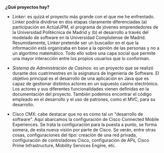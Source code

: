 **¿Qué proyectos hay?**

- *Linker*: es quizá el proyecto más grande con el que me he enfrentado. Linker podría dividirse en dos etapas claramente diferenciadas (a) participación en ActúaUPM, el programa de jóvenes emprendedores de la Universidad Politécnica de Madrid y (b) el desarrollo a través del modelado de software en la Universidad Complutense de Madrid. Resumidamente, Linker pretende ser un buscador en el que la información está organizaba en base a la opinión de las personas y no a un algoritmo matemático. Todo ello sobre una capa social que permite una mayor interacción entre los propios usuarios que lo conforman.

- *Sistema de Administración de Casinos*: es un proyecto que se realizó durante dos cuatrimestres en la asignatura de Ingeniería de Software. El objetivo principal es el desarrollo de una aplicación en Java que es capaz de gestionar distintos actores en un supuesto casino electrónico. Los actores y sus diferentes funcionalidades vienen definidas en la documentación del proyecto. También podemos encontrar el código empleado en el desarrollo y el uso de patrones, como el MVC, para su desarrollo.

- Cisco CMX: cabe destacar que no es como tal un "desarrollo de software". Aquí abarcamos la configuración de Cisco Connected Mobile Experiences. Se trata la configuración para la puesta a punto, se forma somera, de esta nueva visión por parte de Cisco. Se verán, entre otras cosas, configuraciones del tipo: creación de una red privada, configuración de controladores Cisco, configuración de APs, Cisco Prime Infrastructure, Mobility Services Engine, etc.


